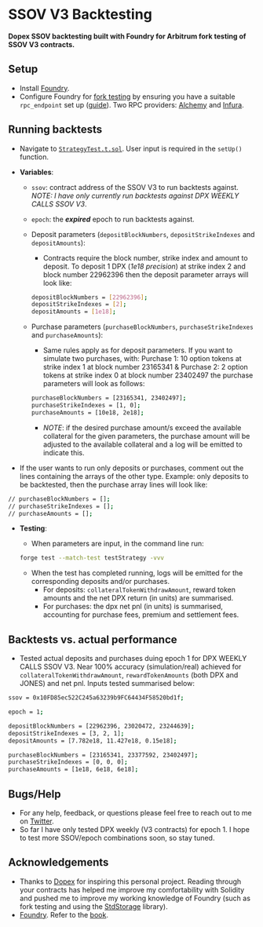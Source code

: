 # SSOV V3 Backtesting

**Dopex SSOV backtesting built with Foundry for Arbitrum fork testing of SSOV V3 contracts.**

## Setup

- Install [Foundry](https://github.com/foundry-rs/foundry).
- Configure Foundry for [fork testing](https://book.getfoundry.sh/forge/fork-testing) by ensuring you have a suitable `rpc_endpoint` set up ([guide](https://book.getfoundry.sh/cheatcodes/rpc?highlight=rpc#description)). Two RPC providers: [Alchemy](https://www.alchemy.com/) and [Infura](https://infura.io/).

## Running backtests

- Navigate to [`StrategyTest.t.sol`](./test/StrategyTest.t.sol). User input is required in the `setUp()` function.
- **Variables**:

  - `ssov`: contract address of the SSOV V3 to run backtests against. _NOTE: I have only currently run backtests against DPX WEEKLY CALLS SSOV V3_.
  - `epoch`: the **_expired_** epoch to run backtests against.
  - Deposit parameters (`depositBlockNumbers`, `depositStrikeIndexes` and `depositAmounts`):

    - Contracts require the block number, strike index and amount to deposit. To deposit 1 DPX (_1e18 precision_) at strike index 2 and block number 22962396 then the deposit parameter arrays will look like:

    ```sh
    depositBlockNumbers = [22962396];
    depositStrikeIndexes = [2];
    depositAmounts = [1e18];
    ```

  - Purchase parameters (`purchaseBlockNumbers`, `purchaseStrikeIndexes` and `purchaseAmounts`):

    - Same rules apply as for deposit parameters. If you want to simulate two purchases, with: Purchase 1: 10 option tokens at strike index 1 at block number 23165341 & Purchase 2: 2 option tokens at strike index 0 at block number 23402497 the purchase parameters will look as follows:

    ```sh
    purchaseBlockNumbers = [23165341, 23402497];
    purchaseStrikeIndexes = [1, 0];
    purchaseAmounts = [10e18, 2e18];
    ```

    - _NOTE_: if the desired purchase amount/s exceed the available collateral for the given parameters, the purchase amount will be adjusted to the available collateral and a log will be emitted to indicate this.

- If the user wants to run only deposits or purchases, comment out the lines containing the arrays of the other type. Example: only deposits to be backtested, then the purchase array lines will look like:

```sh
// purchaseBlockNumbers = [];
// purchaseStrikeIndexes = [];
// purchaseAmounts = [];
```

- **Testing**:

  - When parameters are input, in the command line run:

  ```sh
  forge test --match-test testStrategy -vvv
  ```

  - When the test has completed running, logs will be emitted for the corresponding deposits and/or purchases.
    - For deposits: `collateralTokenWithdrawAmount`, reward token amounts and the net DPX return (in units) are summarised.
    - For purchases: the dpx net pnl (in units) is summarised, accounting for purchase fees, premium and settlement fees.

## Backtests vs. actual performance

- Tested actual deposits and purchases duing epoch 1 for DPX WEEKLY CALLS SSOV V3. Near 100% accuracy (simulation/real) achieved for `collateralTokenWithdrawAmount`, `rewardTokenAmounts` (both DPX and JONES) and net pnl. Inputs tested summarised below:

```sh
ssov = 0x10FD85ec522C245a63239b9FC64434F58520bd1f;

epoch = 1;

depositBlockNumbers = [22962396, 23020472, 23244639];
depositStrikeIndexes = [3, 2, 1];
depositAmounts = [7.782e18, 11.427e18, 0.15e18];

purchaseBlockNumbers = [23165341, 23377592, 23402497];
purchaseStrikeIndexes = [0, 0, 0];
purchaseAmounts = [1e18, 6e18, 6e18];
```

## Bugs/Help

- For any help, feedback, or questions please feel free to reach out to me on [Twitter](https://twitter.com/lumoswiz).
- So far I have only tested DPX weekly (V3 contracts) for epoch 1. I hope to test more SSOV/epoch combinations soon, so stay tuned.

## Acknowledgements

- Thanks to [Dopex](https://www.dopex.io/) for inspiring this personal project. Reading through your contracts has helped me improve my comfortability with Solidity and pushed me to improve my working knowledge of Foundry (such as fork testing and using the [StdStorage](https://book.getfoundry.sh/reference/forge-std/std-storage) library).
- [Foundry](https://github.com/foundry-rs/foundry). Refer to the [book](https://book.getfoundry.sh/getting-started/installation.html).
